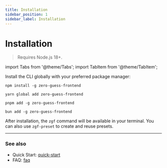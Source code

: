 ```yaml
---
title: Installation
sidebar_position: 1
sidebar_label: Installation
---
```


# Installation

> Requires Node.js 18+.

import Tabs from '@theme/Tabs';
import TabItem from '@theme/TabItem';

Install the CLI globally with your preferred package manager:

<Tabs>
  <TabItem value="npm" label="npm" default>

  ```shell
  npm install -g zero-guess-frontend
  ```

  </TabItem>
  <TabItem value="yarn" label="yarn">

  ```shell
  yarn global add zero-guess-frontend
  ```

  </TabItem>
  <TabItem value="pnpm" label="pnpm">

  ```shell
  pnpm add -g zero-guess-frontend
  ```

  </TabItem>
  <TabItem value="bun" label="bun">

  ```shell
  bun add -g zero-guess-frontend
  ```

  </TabItem>
</Tabs>

After installation, the `zgf` command will be available in your terminal.
You can also use `zgf-preset` to create and reuse presets.



---

### See also

- Quick Start: [quick-start](./quick-start)
- FAQ: [faq](./faq)
